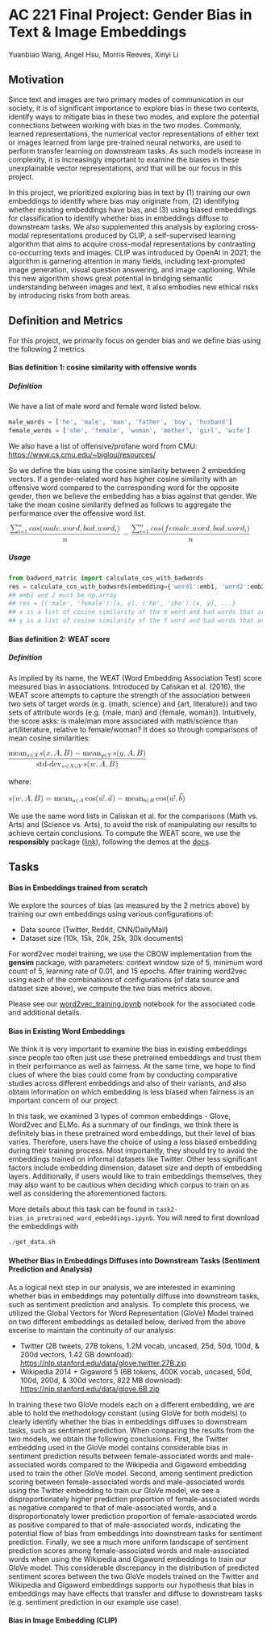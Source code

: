 # AC 221 Final Project: Gender Bias in Text & Image Embeddings



Yuanbiao Wang, Angel Hsu, Morris Reeves, Xinyi Li


## Motivation

Since text and images are two primary modes of communication in our society, it is of significant importance to explore bias in these two contexts, identify ways to mitigate bias in these two modes, and explore the potential connections between working with bias in the two modes. Commonly, learned representations, the numerical vector representations of either text or images learned from large pre-trained neural networks, are used to perform transfer learning on downstream tasks. As such models increase in complexity, it is increasingly important to examine the biases in these unexplainable vector representations, and that will be our focus in this project.

In this project, we prioritized exploring bias in text by (1) training our own embeddings to identify where bias may originate from, (2) identifying whether existing embeddings have bias, and (3) using biased embeddings for classification to identify whether bias in embeddings diffuse to downstream tasks. We also supplemented this analysis by exploring cross-modal representations produced by CLIP, a self-supervised learning algorithm that aims to acquire cross-modal representations by contrasting co-occurring texts and images. CLIP was introduced by OpenAI in 2021; the algorithm is garnering attention in many fields, including text-prompted image generation, visual question answering, and image captioning. While this new algorithm shows great potential in bridging semantic understanding between images and text, it also embodies new ethical risks by introducing risks from both areas.




## Definition and Metrics

For this project, we primarily focus on gender bias and we define bias using the following 2 metrics.

#### Bias definition 1: cosine similarity with offensive words
##### Definition
We have a list of male word and female word listed below.
```python
male_words = ['he', 'male', 'man', 'father', 'boy', 'husband']
female_words = ['she', 'female', 'woman', 'mother', 'girl', 'wife']
```
We also have a list of offensive/profane word from CMU: https://www.cs.cmu.edu/~biglou/resources/

So we define the bias using the cosine similarity between 2 embedding vectors. If a gender-related word has higher cosine similarity with an offensive word compared to the corresponding word for the opposite gender, then we believe the embedding has a bias against that gender. We take the mean cosine similarity defined as follows to aggregate the performance over the offensive word list.

![badwords_definition](/images/badwords_definition.png)

##### Usage 

```python
from badword_matric import calculate_cos_with_badwords
res = calculate_cos_with_badwords(embedding={'word1':emb1, 'word2':emb2, ...})
## emb1 and 2 must be np.array
## res = {('male', 'female'):[x, y], ('he', 'she'):[x, y], ...}
## x is a list of cosine similarity of the m word and bad words that are in embedding
## y is a list of cosine similarity of the f word and bad words that are in embedding
```

#### Bias definition 2: WEAT score
##### Definition
As implied by its name, the WEAT (Word Embedding Association Test) score measured bias in associations. Introduced by Caliskan et al. (2016), the WEAT score attempts to capture the strength of the association between two sets of target words (e.g. {math, science} and {art, literature}) and two sets of attribute words (e.g. {male, man} and {female, woman}). Intuitively, the score asks: is male/man more associated with math/science than art/literature, relative to female/woman? It does so through comparisons of mean cosine similarities:

![weat_def1](/images/weat_definition_1.png)

where:

![weat_def2](/images/weat_definition_2.png)

We use the same word lists in Caliskan et al. for the comparisons (Math vs. Arts) and (Science vs. Arts), to avoid the risk of manipulating our results to achieve certain conclusions. To compute the WEAT score, we use the **responsibly** package ([link](https://github.com/ResponsiblyAI/responsibly)), following the demos at the [docs](https://docs.responsibly.ai/notebooks/demo-word-embedding-bias.html).

## Tasks

#### Bias in Embeddings trained from scratch

We explore the sources of bias (as measured by the 2 metrics above) by training our own embeddings using various configurations of:

* Data source (Twitter, Reddit, CNN/DailyMail)
* Dataset size (10k, 15k, 20k, 25k, 30k documents)

For word2vec model training, we use the CBOW implementation from the **gensim** package, with parameters: context window size of 5, minimum word count of 5, learning rate of 0.01, and 15 epochs. After training word2vec using each of the combinations of configurations (of data source and dataset size above), we compute the two bias metrics above. 

Please see our [word2vec_training.ipynb](https://github.com/CindyLi-Ayi/AC221-Final-Project-Embedding-Bias/blob/main/word2vec_training.ipynb) notebook for the associated code and additional details.

#### Bias in Existing Word Embeddings

We think it is very important to examine the bias in existing embeddings since people too often just use these pretrained embeddings and trust them in their performance as well as fairness. At the same time, we hope to find clues of where the bias could come from by conducting comparative studies across different embeddings and also of their variants, and also obtain information on which embedding is less biased when fairness is an important concern of our project. 

In this task, we examined 3 types of common embeddings - Glove, Word2vec and ELMo. As a summary of our findings, we think there is definitely bias in these pretrained word embeddings, but their level of bias varies. Therefore, users have the choice of using a less biased embedding during their training process. Most importantly, they should try to avoid the embeddings trained on informal datasets like Twitter. Other less significant factors include embedding dimension, dataset size and depth of embedding layers. Additionally, if users would like to train embeddings themselves, they may also want to be cautious when deciding which corpus to train on as well as considering the aforementioned factors.

More details about this task can be found in `task2-bias_in_pretrained_word_embeddings.ipynb`. You will need to first download the embeddings with

```python
./get_data.sh
```



#### Whether Bias in Embeddings Diffuses into Downstream Tasks (Sentiment Prediction and Analysis)

As a logical next step in our analysis, we are interested in examining whether bias in embeddings may potentially diffuse into downstream tasks, such as sentiment prediction and analysis. To complete this process, we utilized the Global Vectors for Word Representation (GloVe) Model trained on two different embeddings as detailed below, derived from the above excerise to maintain the continuity of our analysis:

*   Twitter (2B tweets, 27B tokens, 1.2M vocab, uncased, 25d, 50d, 100d, & 200d vectors, 1.42 GB download): https://nlp.stanford.edu/data/glove.twitter.27B.zip
*   Wikipedia 2014 + Gigaword 5 (6B tokens, 400K vocab, uncased, 50d, 100d, 200d, & 300d vectors, 822 MB download): https://nlp.stanford.edu/data/glove.6B.zip

In training these two GloVe models each on a different embedding, we are able to hold the methodology constant (using GloVe for both models) to clearly identify whether the bias in embeddings diffuses to downstream tasks, such as sentiment prediction. When comparing the results from the two models, we obtain the following conclusions. First, the Twitter embedding used in the GloVe model contains considerable bias in sentiment prediction results between female-associated words and male-associated words compared to the Wikipedia and Gigaword embedding used to train the other GloVe model. Second, among sentiment prediction scoring between female-associated words and male-associated words using the Twitter embedding to train our GloVe model, we see a disproportionately higher prediction proportion of female-associated words as negative compared to that of male-associated words, and a disproportionately lower prediction proportion of female-associated words as positive compared to that of male-associated words, indicating the potential flow of bias from embeddings into downstream tasks for sentiment prediction. Finally, we see a much more uniform landscape of sentiment prediction scores among female-associated words and male-associated words when using the Wikipedia and Gigaword embeddings to train our GloVe model. This considerable discrepancy in the distribution of predicted sentiment scores between the two GloVe models trained on the Twitter and Wikipedia and Gigaword embeddings supports our hypothesis that bias in embeddings may have effects that transfer and diffuse to downstream tasks (e.g. sentiment prediction in our example use case).

#### Bias in Image Embedding (CLIP)

